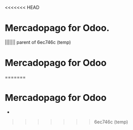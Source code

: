 <<<<<<< HEAD

# Mercadopago for Odoo.
||||||| parent of 6ec746c (temp)
# Mercadopago for Odoo
=======
# Mercadopago for Odoo

-
>>>>>>> 6ec746c (temp)
